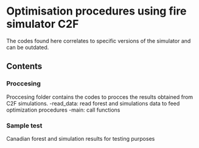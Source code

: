 # Optimisation procedures using fire simulator C2F 
The codes found here correlates to specific versions of the simulator and can be outdated. 

## Contents
### Proccesing
Proccesing folder contains the codes to procces the results obtained from C2F simulations.
  -read_data: read forest and simulations data to feed optimization procedures
  -main: call functions
### Sample test
Canadian forest and simulation results for testing purposes
